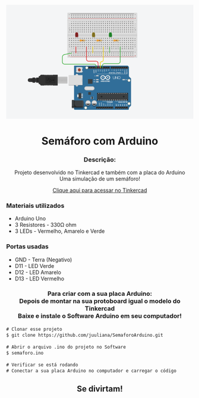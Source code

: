 <p align='center'><img width='800' src="https://github.com/juuliana/SemaforoArduino/blob/master/arduino.png"/></p>

<h1 align='center'>Semáforo com Arduino</h1>

<h3 align="center">Descrição:</h3>
<p align="center">
    Projeto desenvolvido no Tinkercad e também com a placa do Arduino</br>
    Uma simulação de um semáforo!
</p>

<p align='center'>
  <a href='https://www.tinkercad.com/things/cDkewQ9D3nU' target='blank'>Clique aqui para acessar no Tinkercad</a>
</p>

<h3>Materiais utilizados</h3>
<ul>
    <li>Arduino Uno</li>
    <li>3 Resistores - 330Ω ohm</li>
    <li>3 LEDs - Vermelho, Amarelo e Verde</li>
</ul>

<h3>Portas usadas</h3>
<ul>
    <li>GND - Terra (Negativo)</li>
    <li>D11 - LED Verde</li>
    <li>D12 - LED Amarelo</li>
    <li>D13 - LED Vermelho</li>
</ul>

<h3 align="center">
    Para criar com a sua placa Arduino: </br>
    Depois de montar na sua protoboard igual o modelo do Tinkercad </br>
    Baixe e instale o Software Arduino em seu computador!
</h3>
 
    # Clonar esse projeto
    $ git clone https://github.com/juuliana/SemaforoArduino.git
    
    # Abrir o arquivo .ino do projeto no Software
    $ semaforo.ino
    
    # Verificar se está rodando
    # Conectar a sua placa Arduino no computador e carregar o código
    
<p></p>

<h2 align='center'>Se divirtam!</h2>
